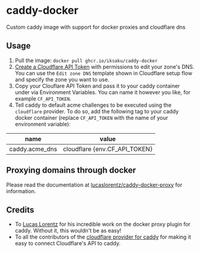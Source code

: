 # caddy-docker
Custom caddy image with support for docker proxies and cloudflare dns

## Usage

1. Pull the image: `docker pull ghcr.io/iksaku/caddy-docker`
2. [Create a Cloudflare API Token](https://dash.cloudflare.com/profile/api-tokens) with permissions to edit your zone's DNS. You can use the `Edit zone DNS` template shown in Cloudflare setup flow and specify the zone you want to use.
3. Copy your Clouflare API Token and pass it to your caddy container under via Environment Variables. You can name it however you like, for example `CF_API_TOKEN`.
4. Tell caddy to default acme challenges to be executed using the `cloudflare` provider. To do so, add the following tag to your caddy docker container (replace `CF_API_TOKEN` with the name of your environment variable):

| name           | value                         |
| -------------- | ----------------------------- |
| caddy.acme_dns | cloudflare {env.CF_API_TOKEN} |

## Proxying domains through docker

Please read the documentation at [lucaslorentz/caddy-docker-proxy](https://github.com/lucaslorentz/caddy-docker-proxy) for information.

## Credits
* To [Lucas Lorentz](https://github.com/lucaslorentz) for his incredible work on the docker proxy plugin for caddy. Without it, this wouldn't be as easy!
* To all the contributors of the [cloudflare provider for caddy](https://github.com/caddy-dns/cloudflare) for making it easy to connect Cloudflare's API to caddy.